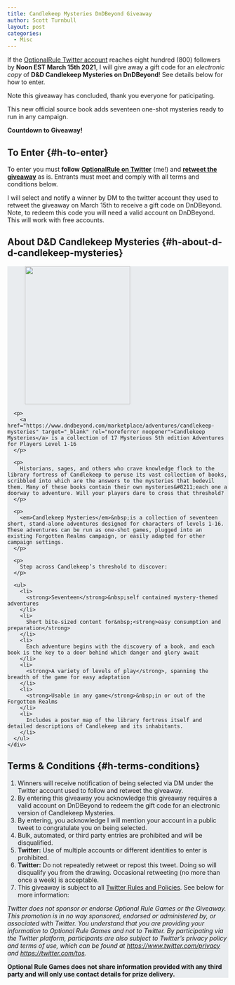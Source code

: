 ```yaml
---
title: Candlekeep Mysteries DnDBeyond Giveaway
author: Scott Turnbull
layout: post
categories:
  - Misc
---
```

If the <a href="https://twitter.com/optionalrule" target="_blank" rel="noreferrer noopener">OptionalRule Twitter account</a> reaches eight hundred (800) followers by **Noon EST March 15th 2021**, I will give away a gift code for an _electronic copy_ of **D&D Candlekeep Mysteries on DnDBeyond**! See details below for how to enter.

<div class="alert alert-warning p-5 m-3 text-center">Note this giveaway has concluded, thank you everyone for paticipating.</div>

This new official source book adds seventeen one-shot mysteries ready to run in any campaign.

<p class="has-text-align-center">
  <strong>Countdown to Giveaway!</strong>
</p>

<div class="wp-block-getwid-countdown" >
  <div class="wp-block-getwid-countdown__wrapper" >
    <div class="wp-block-getwid-countdown__content"
					 data-datetime="negative"     data-days="1" data-hours="1" data-minutes="1" data-seconds="1">
    </div>
  </div>
</div>

## To Enter {#h-to-enter}

To enter you must **follow** **<a href="https://twitter.com/optionalrule" target="_blank" rel="noreferrer noopener">OptionalRule on Twitter</a>** (me!) and **<a href="https://twitter.com/optionalrule/status/1353400250145226754" target="_blank" rel="noreferrer noopener">retweet the giveaway</a>** as is. Entrants must meet and comply with all terms and conditions below.

I will select and notify a winner by DM to the twitter account they used to retweet the giveaway on March 15th to receive a gift code on DnDBeyond. Note, to redeem this code you will need a valid account on DnDBeyond. This will work with free accounts.

## About D&D Candlekeep Mysteries {#h-about-d-d-candlekeep-mysteries}

<div class="wp-block-essential-blocks-wrapper eb-wrapper-outer" style="background-image:none;background-size:cover;background-color:#e9ecef;border:0px solid #000000;border-radius:0px;box-shadow:0px 0px 0px 0px #000000 " data-shadow-color="#000000" data-hoffset="0" data-voffset="0" data-blur="0" data-spread="0" data-inset="false" data-hover-shadow-color="#000000" data-hover-hoffset="0" data-hover-voffset="0" data-hover-blur="0" data-hover-spread="0" data-hover-inset="false">
  <div class="eb-wrapper-inner">
    <div class="eb-wrapper-inner-blocks">
      <div class="wp-block-image">
        <figure class="alignleft size-large is-resized"><img loading="lazy" src="https://optionalrule.com/wp-content/uploads/2021/01/CandlekeepGiveaway.jpg" alt="" class="wp-image-381" width="240" height="315" srcset="https://optionalrule.com/wp-content/uploads/2021/01/CandlekeepGiveaway.jpg 480w, https://optionalrule.com/wp-content/uploads/2021/01/CandlekeepGiveaway-229x300.jpg 229w" sizes="(max-width: 240px) 100vw, 240px" /></figure>
      </div>
      
      <p>
        <a href="https://www.dndbeyond.com/marketplace/adventures/candlekeep-mysteries" target="_blank" rel="noreferrer noopener">Candlekeep Mysteries</a> is a collection of 17 Mysterious 5th edition Adventures for Players Level 1-16
      </p>
      
      <p>
        Historians, sages, and others who crave knowledge flock to the library fortress of Candlekeep to peruse its vast collection of books, scribbled into which are the answers to the mysteries that bedevil them. Many of these books contain their own mysteries&#8211;each one a doorway to adventure. Will your players dare to cross that threshold?
      </p>
      
      <p>
        <em>Candlekeep Mysteries</em>&nbsp;is a collection of seventeen short, stand-alone adventures designed for characters of levels 1-16. These adventures can be run as one-shot games, plugged into an existing Forgotten Realms campaign, or easily adapted for other campaign settings.
      </p>
      
      <p>
        Step across Candlekeep’s threshold to discover:
      </p>
      
      <ul>
        <li>
          <strong>Seventeen</strong>&nbsp;self contained mystery-themed adventures
        </li>
        <li>
          Short bite-sized content for&nbsp;<strong>easy consumption and preparation</strong>
        </li>
        <li>
          Each adventure begins with the discovery of a book, and each book is the key to a door behind which danger and glory await
        </li>
        <li>
          <strong>A variety of levels of play</strong>, spanning the breadth of the game for easy adaptation
        </li>
        <li>
          <strong>Usable in any game</strong>&nbsp;in or out of the Forgotten Realms
        </li>
        <li>
          Includes a poster map of the library fortress itself and detailed descriptions of Candlekeep and its inhabitants.
        </li>
      </ul>
    </div>
  </div>
</div>

## Terms & Conditions {#h-terms-conditions}

  1. Winners will receive notification of being selected via DM under the Twitter account used to follow and retweet the giveaway.
  2. By entering this giveaway you acknowledge this giveaway requires a valid account on DnDBeyond to redeem the gift code for an electronic version of Candlekeep Mysteries.
  3. By entering, you acknowledge I will mention your account in a public tweet to congratulate you on being selected.
  4. Bulk, automated, or third party entries are prohibited and will be disqualified.
  5. **Twitter:** Use of multiple accounts or different identities to enter is prohibited.
  6. **Twitter:** Do not repeatedly retweet or repost this tweet. Doing so will disqualify you from the drawing. Occasional retweeting (no more than once a week) is acceptable.
  7. This giveaway is subject to all <a data-type="URL" data-id="https://help.twitter.com/en/rules-and-policies/twitter-contest-rules" rel="noreferrer noopener" href="https://help.twitter.com/en/rules-and-policies/twitter-contest-rules" target="_blank">Twitter Rules and Policies</a>. See below for more information:

_Twitter does not sponsor or endorse Optional Rule Games or the Giveaway. This promotion is in no way sponsored, endorsed or administered by, or associated with Twitter. You understand that you are providing your information to Optional Rule Games and not to Twitter. By participating via the Twitter platform, participants are also subject to Twitter’s privacy policy and terms of use, which can be found at <a rel="noreferrer noopener" href="https://www.twitter.com/privacy" target="_blank">https://www.twitter.com/privacy</a> and <a rel="noreferrer noopener" href="https://twitter.com/tos" target="_blank">https://twitter.com/tos</a>._

**Optional Rule Games does not share information provided with any third party and will only use contact details for prize delivery.**